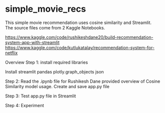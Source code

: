 # simple_movie_recs
This simple movie recommendation uses cosine similarity and Streamlit. The source files come from 2 Kaggle Notebooks.

https://www.kaggle.com/code/rushikeshdane20/build-recommendation-system-app-with-streamlit
https://www.kaggle.com/code/kutlukatalay/recommendation-system-for-netflix

Overview
Step 1: install required libraries

Install 
streamlit
pandas
plotly.graph_objects
json

Step 2: 
Read the .ipynb file for Rushikesh Dane provided overview of Cosine Similarity model usage. 
Create and save app.py file


Step 3: 
Test app.py file in Streamlit

Step 4: 
Experiment



